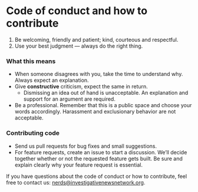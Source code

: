 # Code of conduct and how to contribute

1. Be welcoming, friendly and patient; kind, courteous and respectful.
2. Use your best judgment — always do the right thing.

### What this means

- When someone disagrees with you, take the time to understand why. Always expect an explanation.
- Give **constructive** criticism, expect the same in return.
    - Dismissing an idea out of hand is unacceptable. An explanation and support for an argument are required.
- Be a professional. Remember that this is a public space and choose your words accordingly. Harassment and exclusionary behavior are not acceptable.

### Contributing code

- Send us pull requests for bug fixes and small suggestions.
- For feature requests, create an issue to start a discussion. We’ll decide together whether or not the requested feature gets built. Be sure and explain clearly why your feature request is essential.

If you have questions about the code of conduct or how to contribute, feel free to contact us: nerds@investigativenewsnetwork.org.
